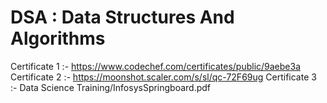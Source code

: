 # DSA : Data Structures And Algorithms

Certificate 1 :- https://www.codechef.com/certificates/public/9aebe3a    <br>
Certificate 2 :- https://moonshot.scaler.com/s/sl/qc-72F69ug
Certificate 3 :- Data Science Training/InfosysSpringboard.pdf
